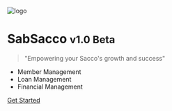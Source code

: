 <!-- _coverpage.md -->

![logo](_media/icon.svg)

# SabSacco <small>v1.0 Beta</small>

> "Empowering your Sacco's growth and success"

- Member Management
- Loan Management
- Financial Management

[Get Started](features.md)

